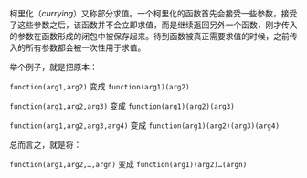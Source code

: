 

柯里化（*currying*）又称部分求值。一个柯里化的函数首先会接受一些参数，接受了这些参数之后，该函数并不会立即求值，而是继续返回另外一个函数，刚才传入的参数在函数形成的闭包中被保存起来。待到函数被真正需要求值的时候，之前传入的所有参数都会被一次性用于求值。

举个例子，就是把原本：

`function(arg1,arg2)` 变成 `function(arg1)(arg2)`

`function(arg1,arg2,arg3)` 变成 `function(arg1)(arg2)(arg3)`

`function(arg1,arg2,arg3,arg4)` 变成 `function(arg1)(arg2)(arg3)(arg4)`

总而言之，就是将：

`function(arg1,arg2,…,argn)` 变成 `function(arg1)(arg2)…(argn)`
